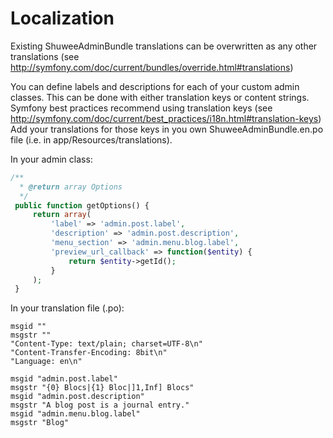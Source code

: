 # Localization

Existing ShuweeAdminBundle translations can be overwritten as any other translations (see http://symfony.com/doc/current/bundles/override.html#translations)

You can define labels and descriptions for each of your custom admin classes.  This can be done with either translation keys or content strings.  
Symfony best practices recommend using translation keys (see http://symfony.com/doc/current/best_practices/i18n.html#translation-keys)
Add your translations for those keys in you own ShuweeAdminBundle.en.po file (i.e. in app/Resources/translations).

In your admin class:
```php
/**
  * @return array Options
  */
 public function getOptions() {
     return array(
         'label' => 'admin.post.label',
         'description' => 'admin.post.description',
         'menu_section' => 'admin.menu.blog.label',
         'preview_url_callback' => function($entity) {
             return $entity->getId();
         }
     );
 }
``` 
 
In your translation file (.po):
```pot
msgid ""
msgstr ""
"Content-Type: text/plain; charset=UTF-8\n"
"Content-Transfer-Encoding: 8bit\n"
"Language: en\n"

msgid "admin.post.label"
msgstr "{0} Blocs|{1} Bloc|]1,Inf] Blocs"
msgid "admin.post.description"
msgstr "A blog post is a journal entry."
msgid "admin.menu.blog.label"
msgstr "Blog"
```